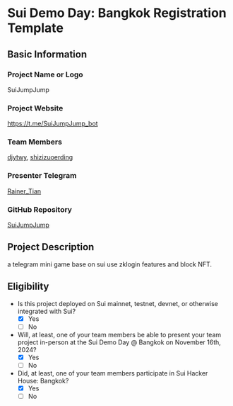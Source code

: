 # Sui Demo Day: Bangkok Registration Template

## Basic Information

### Project Name or Logo

SuiJumpJump

### Project Website

https://t.me/SuiJumpJump_bot

### Team Members

[djytwy](https://github.com/djytwy), [shizizuoerding](https://github.com/shizizuoerding)

### Presenter Telegram

[Rainer_Tian](https://t.me/Rainer_Tian)

### GitHub Repository

[SuiJumpJump](https://github.com/djytwy/SuiJumpJump)

## Project Description 

a telegram mini game base on sui use zklogin features and block NFT.

## Eligibility

- Is this project deployed on Sui mainnet, testnet, devnet, or otherwise integrated with Sui?
    - [x] Yes
    - [ ] No
- Will, at least, one of your team members be able to present your team project in-person at the Sui Demo Day @ Bangkok on November 16th, 2024?
    - [x] Yes
    - [ ] No
- Did, at least, one of your team members participate in Sui Hacker House: Bangkok? 
    - [x] Yes
    - [ ] No
